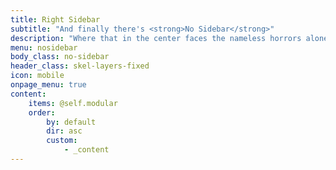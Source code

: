 ```yaml
---
title: Right Sidebar
subtitle: "And finally there's <strong>No Sidebar</strong>"
description: "Where that in the center faces the nameless horrors alone."
menu: nosidebar
body_class: no-sidebar
header_class: skel-layers-fixed
icon: mobile
onpage_menu: true
content:
    items: @self.modular
    order:
        by: default
        dir: asc
        custom:
            - _content
---
```



